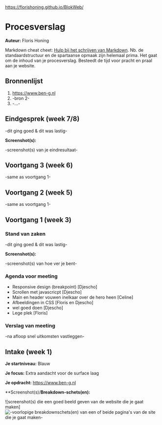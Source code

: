 https://florishoning.github.io/BlokWeb/
# Procesverslag
**Auteur:** Floris Honing

Markdown cheat cheet: [Hulp bij het schrijven van Markdown](https://github.com/adam-p/markdown-here/wiki/Markdown-Cheatsheet). Nb. de standaardstructuur en de spartaanse opmaak zijn helemaal prima. Het gaat om de inhoud van je procesverslag. Besteedt de tijd voor pracht en praal aan je website.



## Bronnenlijst
1. https://www.ben-g.nl
2. -bron 2-
3. -...-



## Eindgesprek (week 7/8)

-dit ging goed & dit was lastig-

**Screenshot(s):**

-screenshot(s) van je eindresultaat-



## Voortgang 3 (week 6)

-same as voortgang 1-



## Voortgang 2 (week 5)

-same as voortgang 1-



## Voortgang 1 (week 3)

### Stand van zaken

-dit ging goed & dit was lastig-

**Screenshot(s):**

-screenshot(s) van hoe ver je bent-

### Agenda voor meeting

- Responsive design (breakpoint) [Djescho]
- Scrollen met javascricpt [Djescho]
- Main en header vouwen inelkaar over de hero heen [Celine]
- Afbeeldingen in CSS [Floris en Djescho]
- wel goed doen [Djescho]
- Lege plek [Floris]

### Verslag van meeting

-na afloop snel uitkomsten vastleggen-



## Intake (week 1)

**Je startniveau:** Blauw

**Je focus:** Extra aandacht voor de surface laag

**Je opdracht:** https://www.ben-g.nl

**Screenshot(s)/**Breakdown-schets(en):**

![screenshot(s) die een goed beeld geven van de website die je gaat maken]
![-voorlopige breakdownschets(en) van een of beide pagina's van de site die je gaat maken-](images/Ben-g.Github.Frontend.png)




